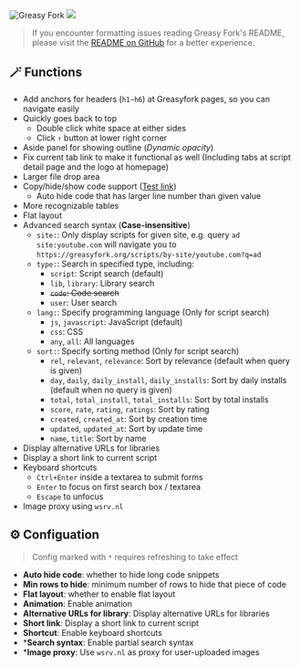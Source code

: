 ![Greasy Fork](https://img.shields.io/greasyfork/dt/467078) [![](https://img.shields.io/badge/Crazy%20Thur.-V%20me%2050-red?logo=kfc)](https://greasyfork.org/rails/active_storage/blobs/redirect/eyJfcmFpbHMiOnsibWVzc2FnZSI6IkJBaHBBaWZvIiwiZXhwIjpudWxsLCJwdXIiOiJibG9iX2lkIn19--10e04ed7ed56ae18d22cec6d675b34fd579cecab/wechat.jpeg?locale=zh-CN)

> If you encounter formatting issues reading Greasy Fork's README, please visit the [README on GitHub](https://github.com/PRO-2684/gadgets/blob/main/greasyfork_enhance/README.md) for a better experience.

## 🪄 Functions

- Add anchors for headers (`h1~h6`) at Greasyfork pages, so you can navigate easily
- Quickly goes back to top
  - Double click white space at either sides
  - Click `↑` button at lower right corner
- Aside panel for showing outline (*Dynamic opacity*)
- Fix current tab link to make it functional as well (Including tabs at script detail page and the logo at homepage)
- Larger file drop area
- Copy/hide/show code support ([Test link](https://greasyfork.org/scripts/470224))
  - Auto hide code that has larger line number than given value
- More recognizable tables
- Flat layout
- Advanced search syntax (**Case-insensitive**)
  - `site:`: Only display scripts for given site, e.g. query `ad site:youtube.com` will navigate you to `https://greasyfork.org/scripts/by-site/youtube.com?q=ad`
  - `type:`: Search in specified type, including:
    - `script`: Script search (default)
    - `lib`, `library`: Library search
    - ~~`code`: Code search~~
    - `user`: User search
  - `lang:`: Specify programming language (Only for script search)
    - `js`, `javascript`: JavaScript (default)
    - `css`: CSS
    - `any`, `all`: All languages
  - `sort:`: Specify sorting method (Only for script search)
    - `rel`, `relevant`, `relevance`: Sort by relevance (default when query is given)
    - `day`, `daily`, `daily_install`, `daily_installs`: Sort by daily installs (default when no query is given)
    - `total`, `total_install`, `total_installs`: Sort by total installs
    - `score`, `rate`, `rating`, `ratings`: Sort by rating
    - `created`, `created_at`: Sort by creation time
    - `updated`, `updated_at`: Sort by update time
    - `name`, `title`: Sort by name
- Display alternative URLs for libraries
- Display a short link to current script
- Keyboard shortcuts
    - `Ctrl+Enter` inside a textarea to submit forms
    - `Enter` to focus on first search box / textarea
    - `Escape` to unfocus
- Image proxy using `wsrv.nl`

## ⚙️ Configuation

> Config marked with `*` requires refreshing to take effect

- **Auto hide code**: whether to hide long code snippets
- **Min rows to hide**: minimum number of rows to hide that piece of code
- **Flat layout**: whether to enable flat layout
- **Animation**: Enable animation
- **Alternative URLs for library**: Display alternative URLs for libraries
- **Short link**: Display a short link to current script
- **Shortcut**: Enable keyboard shortcuts
- \***Search syntax**: Enable partial search syntax
- \***Image proxy**: Use `wsrv.nl` as proxy for user-uploaded images
